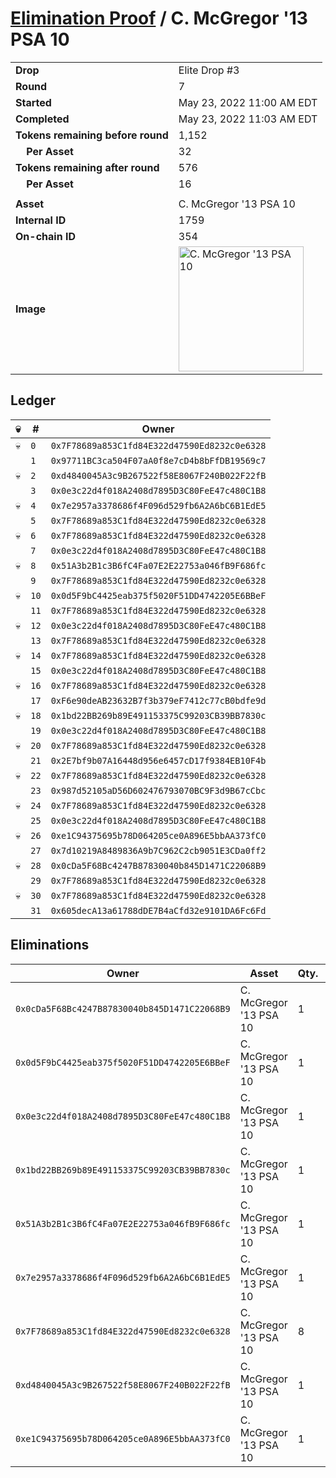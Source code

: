# [Elimination Proof](./readme.md) / C. McGregor &#039;13 PSA 10

|||
|---|---|
| **Drop** | Elite Drop #3 |
| **Round** | 7 |
| **Started** | May 23, 2022 11:00 AM EDT |
| **Completed** | May 23, 2022 11:03 AM EDT |
| **Tokens remaining before round** | 1,152 |
| **&nbsp;&nbsp;&nbsp;&nbsp;Per Asset** | 32 |
| **Tokens remaining after round** | 576 |
| **&nbsp;&nbsp;&nbsp;&nbsp;Per Asset** | 16 |
| | |
| **Asset** | C. McGregor &#039;13 PSA 10 |
| **Internal ID** | 1759 |
| **On-chain ID** | 354 |
| **Image** | <img src="https://tcdn.blokpax.com/9648a5d9-182d-4ef2-bba5-7a7bb1fd0efa/f764aa6652c7cce86c455dd3b238088c2a04621345c5819618e909a9f42d850b.png" height="200" alt="C. McGregor &#039;13 PSA 10" /> |

## Ledger

| 💀 | # | Owner |
| --- | --- | --- |
| 💀 | `0` | `0x7F78689a853C1fd84E322d47590Ed8232c0e6328` |
|  | `1` | `0x97711BC3ca504F07aA0f8e7cD4b8bFfDB19569c7` |
| 💀 | `2` | `0xd4840045A3c9B267522f58E8067F240B022F22fB` |
|  | `3` | `0x0e3c22d4f018A2408d7895D3C80FeE47c480C1B8` |
| 💀 | `4` | `0x7e2957a3378686f4F096d529fb6A2A6bC6B1EdE5` |
|  | `5` | `0x7F78689a853C1fd84E322d47590Ed8232c0e6328` |
| 💀 | `6` | `0x7F78689a853C1fd84E322d47590Ed8232c0e6328` |
|  | `7` | `0x0e3c22d4f018A2408d7895D3C80FeE47c480C1B8` |
| 💀 | `8` | `0x51A3b2B1c3B6fC4Fa07E2E22753a046fB9F686fc` |
|  | `9` | `0x7F78689a853C1fd84E322d47590Ed8232c0e6328` |
| 💀 | `10` | `0x0d5F9bC4425eab375f5020F51DD4742205E6BBeF` |
|  | `11` | `0x7F78689a853C1fd84E322d47590Ed8232c0e6328` |
| 💀 | `12` | `0x0e3c22d4f018A2408d7895D3C80FeE47c480C1B8` |
|  | `13` | `0x7F78689a853C1fd84E322d47590Ed8232c0e6328` |
| 💀 | `14` | `0x7F78689a853C1fd84E322d47590Ed8232c0e6328` |
|  | `15` | `0x0e3c22d4f018A2408d7895D3C80FeE47c480C1B8` |
| 💀 | `16` | `0x7F78689a853C1fd84E322d47590Ed8232c0e6328` |
|  | `17` | `0xF6e90deAB23632B7f3b379eF7412c77cB0bdfe9d` |
| 💀 | `18` | `0x1bd22BB269b89E491153375C99203CB39BB7830c` |
|  | `19` | `0x0e3c22d4f018A2408d7895D3C80FeE47c480C1B8` |
| 💀 | `20` | `0x7F78689a853C1fd84E322d47590Ed8232c0e6328` |
|  | `21` | `0x2E7bf9b07A16448d956e6457cD17f9384EB10F4b` |
| 💀 | `22` | `0x7F78689a853C1fd84E322d47590Ed8232c0e6328` |
|  | `23` | `0x987d52105aD56D602476793070BC9F3d9B67cCbc` |
| 💀 | `24` | `0x7F78689a853C1fd84E322d47590Ed8232c0e6328` |
|  | `25` | `0x0e3c22d4f018A2408d7895D3C80FeE47c480C1B8` |
| 💀 | `26` | `0xe1C94375695b78D064205ce0A896E5bbAA373fC0` |
|  | `27` | `0x7d10219A8489836A9b7C962C2cb9051E3CDa0ff2` |
| 💀 | `28` | `0x0cDa5F68Bc4247B87830040b845D1471C22068B9` |
|  | `29` | `0x7F78689a853C1fd84E322d47590Ed8232c0e6328` |
| 💀 | `30` | `0x7F78689a853C1fd84E322d47590Ed8232c0e6328` |
|  | `31` | `0x605decA13a61788dDE7B4aCfd32e9101DA6Fc6Fd` |


## Eliminations

| Owner | Asset | Qty. | Transaction |
| --- | --- | --- | --- |
| `0x0cDa5F68Bc4247B87830040b845D1471C22068B9` | C. McGregor '13 PSA 10 | 1 | [Polygonscan](https://polygonscan.com/tx/0x74aa41b7e484c7bdaf5e3acc766431584d5c3a04560e570a4b693e22ad479224) |
| `0x0d5F9bC4425eab375f5020F51DD4742205E6BBeF` | C. McGregor '13 PSA 10 | 1 | [Polygonscan](https://polygonscan.com/tx/0x69194a230104a1efa8c87a13df138faef0b2b58d485ac32f2d92cad3c48d35d4) |
| `0x0e3c22d4f018A2408d7895D3C80FeE47c480C1B8` | C. McGregor '13 PSA 10 | 1 | [Polygonscan](https://polygonscan.com/tx/0xf3dd4f68bf9f11641797957e57389ebe989430b3ede11f9a8c159ca93ef81b74) |
| `0x1bd22BB269b89E491153375C99203CB39BB7830c` | C. McGregor '13 PSA 10 | 1 | [Polygonscan](https://polygonscan.com/tx/0xe9a1b8bb8a3e6e08d3aa799c0b5ec414db67dd292aaea193adc2f6a9d7d838df) |
| `0x51A3b2B1c3B6fC4Fa07E2E22753a046fB9F686fc` | C. McGregor '13 PSA 10 | 1 | [Polygonscan](https://polygonscan.com/tx/0xad4c2886e4129599846fea9a4f7730b55fb9acaaa7d4cf40f0507ab90946c393) |
| `0x7e2957a3378686f4F096d529fb6A2A6bC6B1EdE5` | C. McGregor '13 PSA 10 | 1 | [Polygonscan](https://polygonscan.com/tx/0x907ea0668fb7c08666919c98447886c0d1d17e518eddb241313211adee8b70a0) |
| `0x7F78689a853C1fd84E322d47590Ed8232c0e6328` | C. McGregor '13 PSA 10 | 8 | [Polygonscan](https://polygonscan.com/tx/0xcd625b46e10b73eda086b0bfb788d950c6edce2c134558f6071e9216e420ea1c) |
| `0xd4840045A3c9B267522f58E8067F240B022F22fB` | C. McGregor '13 PSA 10 | 1 | [Polygonscan](https://polygonscan.com/tx/0x6af4fc60b1097a6baf288ad10fb3dd30aac1d87cd668a070658213eae9f19eaf) |
| `0xe1C94375695b78D064205ce0A896E5bbAA373fC0` | C. McGregor '13 PSA 10 | 1 | [Polygonscan](https://polygonscan.com/tx/0x83301fc90cf437a39cf026958fd4d9977dfe0d1d8608a2c89727405f64f28720) |
